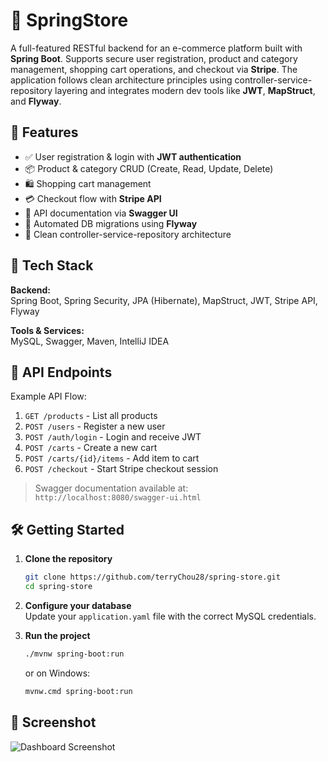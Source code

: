 # 🛒 SpringStore

A full-featured RESTful backend for an e-commerce platform built with **Spring Boot**. Supports secure user registration, product and category management, shopping cart operations, and checkout via **Stripe**. The application follows clean architecture principles using controller-service-repository layering and integrates modern dev tools like **JWT**, **MapStruct**, and **Flyway**.
## 🚀 Features

- ✅ User registration & login with **JWT authentication**
- 📦 Product & category CRUD (Create, Read, Update, Delete)
- 🛍️ Shopping cart management
- 💳 Checkout flow with **Stripe API**
- 🧭 API documentation via **Swagger UI**
- 🔄 Automated DB migrations using **Flyway**
- 🧱 Clean controller-service-repository architecture

## 🧰 Tech Stack

**Backend:**  
Spring Boot, Spring Security, JPA (Hibernate), MapStruct, JWT, Stripe API, Flyway

**Tools & Services:**  
MySQL, Swagger, Maven, IntelliJ IDEA

## 🧪 API Endpoints

Example API Flow:

1. `GET /products` - List all products  
2. `POST /users` - Register a new user  
3. `POST /auth/login` - Login and receive JWT  
4. `POST /carts` - Create a new cart  
5. `POST /carts/{id}/items` - Add item to cart  
6. `POST /checkout` - Start Stripe checkout session  

> Swagger documentation available at:  
> `http://localhost:8080/swagger-ui.html`

## 🛠️ Getting Started

1. **Clone the repository**
   ```bash
   git clone https://github.com/terryChou28/spring-store.git
   cd spring-store
   ```

2. **Configure your database**  
   Update your `application.yaml` file with the correct MySQL credentials.

3. **Run the project**
   ```bash
   ./mvnw spring-boot:run
   ```
   or on Windows:
   ```bash
   mvnw.cmd spring-boot:run
   ```

## 📸 Screenshot

![Dashboard Screenshot](src/assets/dashboard.png)
